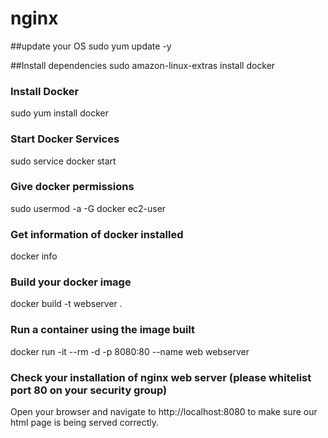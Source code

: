 # nginx
##update your OS
sudo yum update -y

##Install dependencies
sudo amazon-linux-extras install docker

### Install Docker
sudo yum install docker

### Start Docker Services
sudo service docker start

### Give docker permissions
sudo usermod -a -G docker ec2-user

### Get information of docker installed
docker info

### Build your docker image
docker build -t webserver .

### Run a container using the image built
docker run -it --rm -d -p 8080:80 --name web webserver

### Check your installation of nginx web server (please whitelist port 80 on your security group)
Open your browser and navigate to http://localhost:8080 to make sure our html page is being served correctly.
